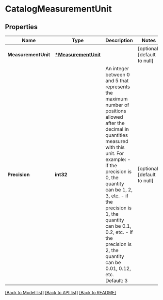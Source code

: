 # CatalogMeasurementUnit

## Properties
Name | Type | Description | Notes
------------ | ------------- | ------------- | -------------
**MeasurementUnit** | [***MeasurementUnit**](MeasurementUnit.md) |  | [optional] [default to null]
**Precision** | **int32** | An integer between 0 and 5 that represents the maximum number of positions allowed after the decimal in quantities measured with this unit. For example:  - if the precision is 0, the quantity can be 1, 2, 3, etc. - if the precision is 1, the quantity can be 0.1, 0.2, etc. - if the precision is 2, the quantity can be 0.01, 0.12, etc.  Default: 3 | [optional] [default to null]

[[Back to Model list]](../README.md#documentation-for-models) [[Back to API list]](../README.md#documentation-for-api-endpoints) [[Back to README]](../README.md)

